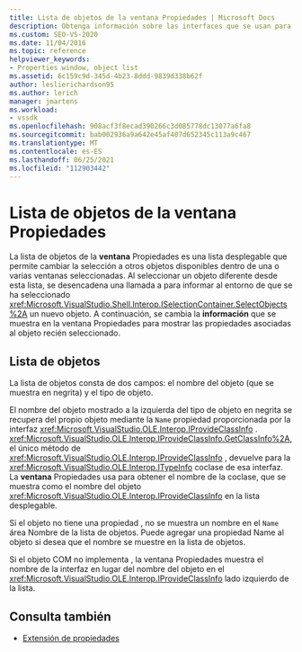 ```yaml
---
title: Lista de objetos de la ventana Propiedades | Microsoft Docs
description: Obtenga información sobre las interfaces que se usan para interactuar con la lista de objetos ventana Propiedades en el IDE Visual Studio.
ms.custom: SEO-VS-2020
ms.date: 11/04/2016
ms.topic: reference
helpviewer_keywords:
- Properties window, object list
ms.assetid: 6c159c9d-345d-4b23-8ddd-9839d338b62f
author: leslierichardson95
ms.author: lerich
manager: jmartens
ms.workload:
- vssdk
ms.openlocfilehash: 908acf3f8ecad390266c3d085778dc13077a6fa8
ms.sourcegitcommit: bab002936a9a642e45af407d652345c113a9c467
ms.translationtype: MT
ms.contentlocale: es-ES
ms.lasthandoff: 06/25/2021
ms.locfileid: "112903442"
---
```

# <a name="properties-window-object-list"></a>Lista de objetos de la ventana Propiedades
La lista de objetos de la **ventana** Propiedades es una lista desplegable que permite cambiar la selección a otros objetos disponibles dentro de una o varias ventanas seleccionadas. Al seleccionar un objeto diferente desde esta lista, se desencadena una llamada a para informar al entorno de que se ha seleccionado <xref:Microsoft.VisualStudio.Shell.Interop.ISelectionContainer.SelectObjects%2A> un nuevo objeto. A continuación, se cambia la **información** que se muestra en la ventana Propiedades para mostrar las propiedades asociadas al objeto recién seleccionado.

## <a name="the-object-list"></a>Lista de objetos
 La lista de objetos consta de dos campos: el nombre del objeto (que se muestra en negrita) y el tipo de objeto.

 El nombre del objeto mostrado a la izquierda del tipo de objeto en negrita se recupera del propio objeto mediante la `Name` propiedad proporcionada por la interfaz <xref:Microsoft.VisualStudio.OLE.Interop.IProvideClassInfo> . <xref:Microsoft.VisualStudio.OLE.Interop.IProvideClassInfo.GetClassInfo%2A>, el único método de <xref:Microsoft.VisualStudio.OLE.Interop.IProvideClassInfo> , devuelve para la <xref:Microsoft.VisualStudio.OLE.Interop.ITypeInfo> coclase de esa interfaz. La **ventana** Propiedades usa para obtener el nombre de la coclase, que se muestra como el nombre del objeto <xref:Microsoft.VisualStudio.OLE.Interop.IProvideClassInfo> en la lista desplegable.

 Si el objeto no tiene una propiedad , no se muestra un nombre en el `Name` área Nombre de la lista de objetos. Puede agregar una propiedad Name al objeto si desea que el nombre se muestre en la lista de objetos.

 Si el objeto COM no implementa , la ventana Propiedades muestra el nombre de la interfaz en lugar del nombre del objeto en el <xref:Microsoft.VisualStudio.OLE.Interop.IProvideClassInfo> lado izquierdo de la lista. 

## <a name="see-also"></a>Consulta también
- [Extensión de propiedades](../../extensibility/internals/extending-properties.md)
